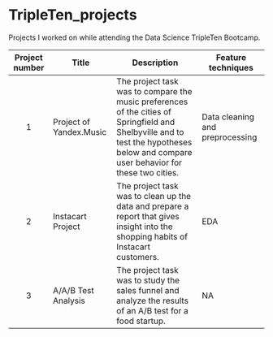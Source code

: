 # TripleTen_projects

Projects I worked on while attending the Data Science TripleTen Bootcamp.


| Project number | Title | Description | Feature techniques |
| :-----------: | ----------- |----------- | -------------|
| 1 | Project of Yandex.Music| The project task was to compare the music preferences of the cities of Springfield and Shelbyville and to test the hypotheses below and compare user behavior for these two cities. | Data cleaning and preprocessing |
| 2 | Instacart Project | The project task was to clean up the data and prepare a report that gives insight into the shopping habits of Instacart customers. | EDA |
| 3 | A/A/B Test Analysis | The project task was to study the sales funnel and analyze the results of an A/B test for a food startup. | NA |
